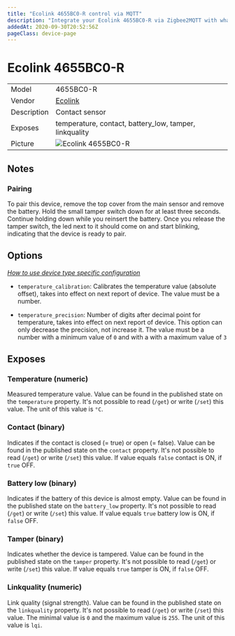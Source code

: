 ```yaml
---
title: "Ecolink 4655BC0-R control via MQTT"
description: "Integrate your Ecolink 4655BC0-R via Zigbee2MQTT with whatever smart home infrastructure you are using without the vendor's bridge or gateway."
addedAt: 2020-09-30T20:52:56Z
pageClass: device-page
---
```


<!-- !!!! -->
<!-- ATTENTION: This file is auto-generated through docgen! -->
<!-- You can only edit the "Notes"-Section between the two comment lines "Notes BEGIN" and "Notes END". -->
<!-- Do not use h1 or h2 heading within "## Notes"-Section. -->
<!-- !!!! -->

# Ecolink 4655BC0-R

|     |     |
|-----|-----|
| Model | 4655BC0-R  |
| Vendor  | [Ecolink](/supported-devices/#v=Ecolink)  |
| Description | Contact sensor |
| Exposes | temperature, contact, battery_low, tamper, linkquality |
| Picture | ![Ecolink 4655BC0-R](https://www.zigbee2mqtt.io/images/devices/4655BC0-R.png) |


<!-- Notes BEGIN: You can edit here. Add "## Notes" headline if not already present. -->
## Notes


### Pairing

To pair this device, remove the top cover from the main sensor and remove the battery.  Hold
the small tamper switch down for at least three seconds.  Continue holding down while you reinsert
the battery.  Once you release the tamper switch, the led next to it should come on and start blinking,
indicating that the device is ready to pair.
<!-- Notes END: Do not edit below this line -->



## Options
*[How to use device type specific configuration](../guide/configuration/devices-groups.md#specific-device-options)*

* `temperature_calibration`: Calibrates the temperature value (absolute offset), takes into effect on next report of device. The value must be a number.

* `temperature_precision`: Number of digits after decimal point for temperature, takes into effect on next report of device. This option can only decrease the precision, not increase it. The value must be a number with a minimum value of `0` and with a with a maximum value of `3`


## Exposes

### Temperature (numeric)
Measured temperature value.
Value can be found in the published state on the `temperature` property.
It's not possible to read (`/get`) or write (`/set`) this value.
The unit of this value is `°C`.

### Contact (binary)
Indicates if the contact is closed (= true) or open (= false).
Value can be found in the published state on the `contact` property.
It's not possible to read (`/get`) or write (`/set`) this value.
If value equals `false` contact is ON, if `true` OFF.

### Battery low (binary)
Indicates if the battery of this device is almost empty.
Value can be found in the published state on the `battery_low` property.
It's not possible to read (`/get`) or write (`/set`) this value.
If value equals `true` battery low is ON, if `false` OFF.

### Tamper (binary)
Indicates whether the device is tampered.
Value can be found in the published state on the `tamper` property.
It's not possible to read (`/get`) or write (`/set`) this value.
If value equals `true` tamper is ON, if `false` OFF.

### Linkquality (numeric)
Link quality (signal strength).
Value can be found in the published state on the `linkquality` property.
It's not possible to read (`/get`) or write (`/set`) this value.
The minimal value is `0` and the maximum value is `255`.
The unit of this value is `lqi`.

